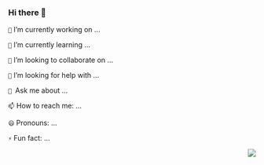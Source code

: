 ### Hi there 👋

<!--
**mengps/mengps** is a ✨ _special_ ✨ repository because its `README.md` (this file) appears on your GitHub profile.

- 🔭 I’m currently working on ...
- 🌱 I’m currently learning ...
- 👯 I’m looking to collaborate on ...
- 🤔 I’m looking for help with ...
- 💬 Ask me about ...
- 📫 How to reach me: ...
- 😄 Pronouns: ...
- ⚡ Fun fact: ...
-->

`🔭` I’m currently working on ...

`🌱` I’m currently learning ...

`👯` I’m looking to collaborate on ...

`🤔` I’m looking for help with ...

`💬 `Ask me about ...

`📫` How to reach me: ...

`😄` Pronouns: ...

`⚡` Fun fact: ...

<img align="right" src="https://github-readme-stats.vercel.app/api?username=mengps&show_icons=true&icon_color=CE1D2D&text_color=718096&bg_color=ffffff&hide_title=true" />
